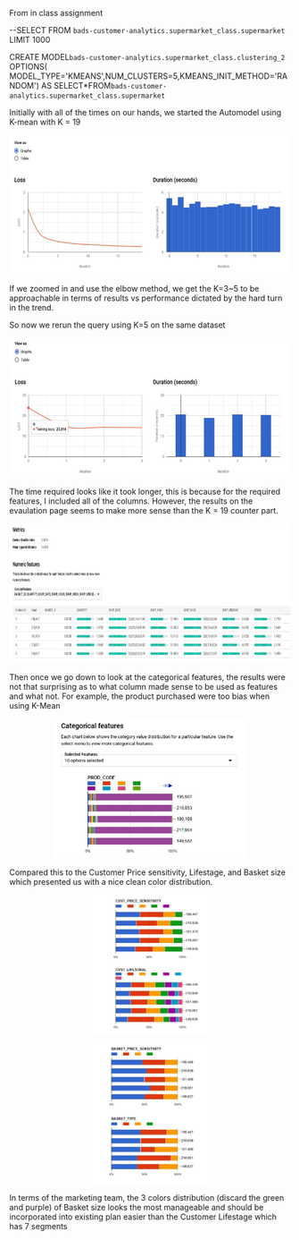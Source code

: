 From in class assignment

--SELECT  FROM `bads-customer-analytics.supermarket_class.supermarket` LIMIT 1000

CREATE MODEL`bads-customer-analytics.supermarket_class.clustering_2`
OPTIONS( MODEL_TYPE='KMEANS',NUM_CLUSTERS=5,KMEANS_INIT_METHOD='RANDOM') AS 
SELECT*FROM`bads-customer-analytics.supermarket_class.supermarket`

Initially with all of the times on our hands, we started the Automodel using K-mean with K = 19
<p align="center"><img src="images/Clus1.jpg" height ="250"></p>

<p> If we zoomed in and use the elbow method, we get the K=3~5  to be approachable in terms of results vs performance dictated by the hard turn in the trend.
  
So now we rerun the query using K=5 on the same dataset
  <p align="center"><img src="images/Clus2.jpg" height ="250"></p>

The time required looks like it took longer, this is because for the required features, I included all of the columns. However, the results on the evaulation page seems to make more sense than the K = 19 counter part.
 <p align="center"><img src="images/Clus2_Eval.jpg" height ="250"></p>
 
Then once we go down to look at the categorical features, the results were not that surprising as to what column made sense to be used as features and what not.
For example, the product purchased were too bias when using K-Mean
 <p align="center"><img src="images/Clus2_res.jpg" height ="250"></p>
 
 Compared this to the Customer Price sensitivity, Lifestage, and Basket size which presented us with a nice clean color distribution.
  <p align="center"><img src="images/Clus2_res2.jpg" height ="250"></p>
  <p align="center"><img src="images/Clus2_res3.jpg" height ="250"></p>
  
  In terms of the marketing team, the 3 colors distribution (discard the green and purple) of Basket size looks the most manageable and should be incorporated into existing plan easier than the Customer Lifestage which has 7 segments
  
  
